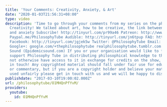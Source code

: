 ```yaml
---
title: 'Your Comments: Creativity, Anxiety, & Art'
date: "2020-01-03T21:56:31+08:00"
type: video
description: 'Time to go through your comments from my series on the philosophy of
  Creativity! We talked about art, how to be creative, the link between creativity
  and anxiety Subscribe! http://tinyurl.com/pr99a46 Patreon: http://www.patreon.com/PhilosophyTube
  Paypal.me/PhilosophyTube Audible: http://tinyurl.com/jn6tpup FAQ: http://tinyurl.com/j8bo4gb
  Facebook: http://tinyurl.com/jgjek5w Twitter: @PhilosophyTube Email: ollysphilosophychannel@gmail.com
  Google+: google.com/+thephilosophytube realphilosophytube.tumblr.com Music by Epidemic
  Sound (Epidemicsound.com) If you or your organisation would like to financially
  support Philosophy Tube in distributing philosophical knowledge to those who might
  not otherwise have access to it in exchange for credits on the show, please get
  in touch! Any copyrighted material should fall under fair use for educational purposes
  or commentary, but if you are a copyright holder and believe your material has been
  used unfairly please get in touch with us and we will be happy to discuss it.'
publishdate: "2017-03-10T19:00:02.000Z"
url: /philosophytube/O1MHQnPfYvM/
providers:
  youtube:
    id: O1MHQnPfYvM
---
```

